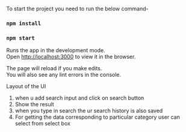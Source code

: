 To start the project you need to run the below command-
### `npm install` 
### `npm start`

Runs the app in the development mode.\
Open [http://localhost:3000](http://localhost:3000) to view it in the browser.

The page will reload if you make edits.\
You will also see any lint errors in the console.

Layout of the UI


1) when u add search input and click on search button
2) Show the result
3) when you type in search the ur search history is also saved
4) For getting the data corresponding to particular category user can select from select box
